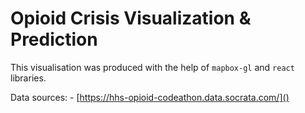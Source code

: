 # Opioid Crisis Visualization & Prediction

This visualisation was produced with the help of `mapbox-gl` and `react` libraries.
 
Data sources: 
    - [https://hhs-opioid-codeathon.data.socrata.com/]() 